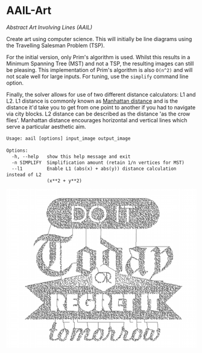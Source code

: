 AAIL-Art
========

*Abstract Art Involving Lines (AAIL)*

Create art using computer science.
This will initially be line diagrams using the Travelling Salesman Problem (TSP).

For the initial version, only Prim's algorithm is used.
Whilst this results in a Minimum Spanning Tree (MST) and not a TSP, the resulting images can still be pleasing.
This implementation of Prim's algorithm is also `O(n^2)` and will not scale well for large inputs.
For tuning, use the `simplify` command line option.

Finally, the solver allows for use of two different distance calculators: L1 and L2.
L1 distance is commonly known as [Manhattan distance](http://en.wikipedia.org/wiki/Taxicab_geometry)
and is the distance it'd take you to get from one point to another if you had to navigate via city blocks.
L2 distance can be described as the distance 'as the crow flies'.
Manhattan distance encourages horizontal and vertical lines which serve a particular aesthetic aim.

    Usage: aail [options] input_image output_image
    
    Options:
      -h, --help   show this help message and exit
      -n SIMPLIFY  Simplification amount (retain 1/n vertices for MST)
      --l1         Enable L1 (abs(x) + abs(y)) distance calculation instead of L2
                   (x**2 + y**2)

![](https://github.com/smerity/aail-art/raw/master/sample.png)

